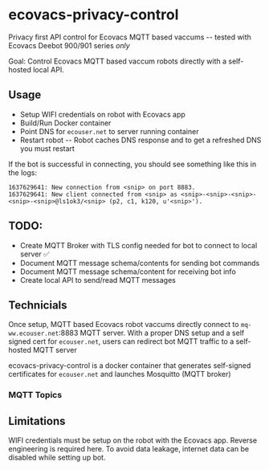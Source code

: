 # ecovacs-privacy-control
Privacy first API control for Ecovacs MQTT based vaccums -- tested with Ecovacs Deebot 900/901 series _only_

Goal: Control Ecovacs MQTT based vaccum robots directly with a self-hosted local API.

## Usage

- Setup WIFI credentials on robot with Ecovacs app
- Build/Run Docker container
- Point DNS for `ecouser.net` to server running container
- Restart robot -- Robot caches DNS response and to get a refreshed DNS you must restart

If the bot is successful in connecting, you should see something like this in the logs:

```
1637629641: New connection from <snip> on port 8883.
1637629641: New client connected from <snip> as <snip>-<snip>-<snip>-<snip>-<snip>@ls1ok3/<snip> (p2, c1, k120, u'<snip>').
```

## TODO:

- Create MQTT Broker with TLS config needed for bot to connect to local server ✅
- Document MQTT message schema/contents for sending bot commands
- Document MQTT message schema/content for receiving bot info
- Create local API to send/read MQTT messages

## Technicials

Once setup, MQTT based Ecovacs robot vaccums directly connect to `mq-ww.ecouser.net`:8883 MQTT server. With a proper DNS setup and a self signed cert for `ecouser.net`, users can redirect bot MQTT traffic to a self-hosted MQTT server

ecovacs-privacy-control is a docker container that generates self-signed certificates for `ecouser.net` and launches Mosquitto (MQTT broker)


### MQTT Topics



## Limitations

WIFI credentials must be setup on the robot with the Ecovacs app. Reverse engineering is required here. To avoid data leakage, internet data can be disabled while setting up bot.
